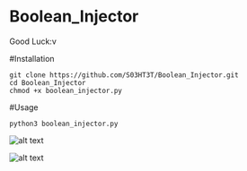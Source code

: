 # Boolean_Injector

Good Luck:v

#Installation

	git clone https://github.com/S03HT3T/Boolean_Injector.git
	cd Boolean_Injector
	chmod +x boolean_injector.py
	
#Usage

	python3 boolean_injector.py
	
	
![alt text](https://i.imgur.com/Sk0qU2d.jpg)


![alt text](https://i.imgur.com/OOQqLGx.jpg)
